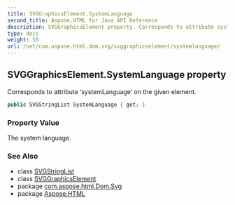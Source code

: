 ```yaml
---
title: SVGGraphicsElement.SystemLanguage
second_title: Aspose.HTML for Java API Reference
description: SVGGraphicsElement property. Corresponds to attribute systemLanguage on the given element
type: docs
weight: 50
url: /net/com.aspose.html.dom.svg/svggraphicselement/systemlanguage/
---
```

## SVGGraphicsElement.SystemLanguage property

Corresponds to attribute ‘systemLanguage’ on the given element.

```java
public SVGStringList SystemLanguage { get; }
```

### Property Value

The system language.

### See Also

* class [SVGStringList](../../../com.aspose.html.dom.svg.datatypes/svgStringlist/)
* class [SVGGraphicsElement](../)
* package [com.aspose.html.Dom.Svg](../../svggraphicselement/)
* package [Aspose.HTML](../../../)
